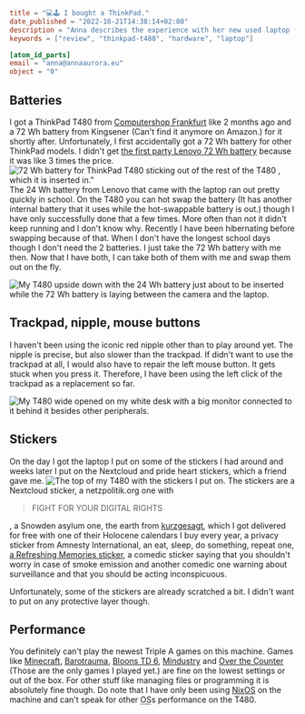 ```toml
title = "💻️🕹️ I bought a ThinkPad."
date_published = "2022-10-21T14:38:14+02:00"
description = "Anna describes the experience with her new used laptop (ThinkPad T480 ) and all the great stickers she put on it."
keywords = ["review", "thinkpad-t480", "hardware", "laptop"]

[atom_id_parts]
email = "anna@annaaurora.eu"
object = "0"
```
## Batteries

I got a ThinkPad T480 from [Computershop Frankfurt](https://computershopfrankfurt.de/) like 2 months ago and a 72 Wh battery from Kingsener (Can't find it anymore on Amazon.) for it shortly after. Unfortunately, I first accidentally got a 72 Wh battery for other ThinkPad models. I didn't get [the first party Lenovo 72 Wh battery](https://www.amazon.de/Lenovo-4X50M08812-LENOVO-ThinkPad-Battery/dp/B06WGMPFCD) because it was like 3 times the price. ![72 Wh battery for ThinkPad T480 sticking out of the rest of the T480 , which it is inserted in."](battery-sticking-out.jpg) The 24 Wh battery from Lenovo that came with the laptop ran out pretty quickly in school. On the T480 you can hot swap the battery (It has another internal battery that it uses while the hot-swappable battery is out.) though I have only successfully done that a few times. More often than not it didn't keep running and I don't know why. Recently I have been hibernating before swapping because of that. When I don't have the longest school days though I don't need the 2 batteries. I just take the 72 Wh battery with me then. Now that I have both, I can take both of them with me and swap them out on the fly.

![My T480 upside down with the 24 Wh battery just about to be inserted while the 72 Wh battery is laying between the camera and the laptop.](inserting-little-battery.jpg)

## Trackpad, nipple, mouse buttons

 I haven't been using the iconic red nipple other than to play around yet. The nipple is precise, but also slower than the trackpad. If didn't want to use the trackpad at all, I would also have to repair the left mouse button. It gets stuck when you press it. Therefore, I have been using the left click of the trackpad as a replacement so far.

![My T480 wide opened on my white desk with a big monitor connected to it behind it besides other peripherals.](open-connected-to-monitor.jpg)

## Stickers

On the day I got the laptop I put on some of the stickers I had around and weeks later I put on the Nextcloud and pride heart stickers, which a friend gave me. ![The top of my T480 with the stickers I put on.](top-with-stickers.jpg)
 The stickers  are a Nextcloud sticker, a netzpolitik.org one with

> FIGHT FOR YOUR DIGITAL RIGHTS

, a Snowden asylum one, the earth from [kurzgesagt](https://kurzgesagt.org/), which I got delivered for free with one of their Holocene calendars I buy every year, a privacy sticker from Amnesty International, an eat, sleep, do something, repeat one, [a Refreshing Memories sticker](https://media.ccc.de/c/35c3), a comedic sticker saying that you shouldn't worry in case of smoke emission and another comedic one warning about surveillance and that you should be acting inconspicuous.

Unfortunately, some of the stickers are already scratched a bit. I didn't want to put on any protective layer though.

## Performance

You definitely can't play the newest Triple A games on this machine. Games like [Minecraft](https://minecraft.net), [Barotrauma](https://barotraumagame.com), [Bloons TD 6](https://btd6.com), [Mindustry](https://mindustrygame.github.io) and [Over the Counter](https://brampono.itch.io/over-the-counter) (Those are the only games I played yet.) are fine on the lowest settings or out of the box. For other stuff like managing files or programming it is absolutely fine though. Do note that I have only been using [NixOS](https://nixos.org) on the machine and can't speak for other <abbr title="operating system">OS</abbr>s performance on the T480.
